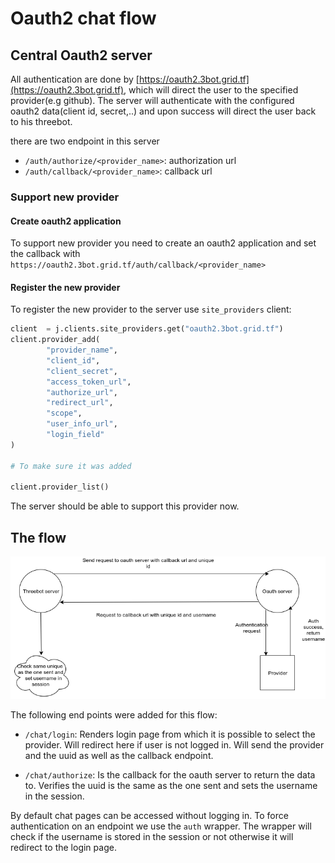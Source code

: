 # Oauth2 chat flow

## Central Oauth2 server

All authentication are done by [https://oauth2.3bot.grid.tf](https://oauth2.3bot.grid.tf), which will direct the user to the specified provider(e.g github).
The server will authenticate with the configured oauth2 data(client id, secret,..) and upon success will direct the user back to his threebot.

there are two endpoint in this server
- ```/auth/authorize/<provider_name>```: authorization url
- ```/auth/callback/<provider_name>```: callback url
### Support new provider

#### Create oauth2 application
To support new provider you need to create an oauth2 application and set the callback with ```https://oauth2.3bot.grid.tf/auth/callback/<provider_name>``` 

#### Register the new provider
To register the new provider to the server use `site_providers` client:

```python
client  = j.clients.site_providers.get("oauth2.3bot.grid.tf")
client.provider_add(
        "provider_name",
        "client_id",
        "client_secret",
        "access_token_url",
        "authorize_url",
        "redirect_url",
        "scope",
        "user_info_url",
        "login_field" 
)

# To make sure it was added

client.provider_list()
```

The server should be able to support this provider now.

## The flow

![Oauth flow](oauth.png)

The following end points were added for this flow:

- `/chat/login`: Renders login page from which it is possible to select the provider. Will redirect here if user is not logged in. Will send the provider and the uuid as well as the callback endpoint.

- `/chat/authorize`: Is the callback for the oauth server to return the data to. Verifies the uuid is the same as the one sent and sets the username in the session.

By default chat pages can be accessed without logging in. To force authentication on an endpoint we use the `auth` wrapper.
The wrapper will check if the username is stored in the session or not otherwise it will redirect to the login page.
